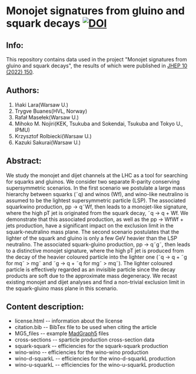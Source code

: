 # Monojet signatures from gluino and squark decays [![DOI](https://zenodo.org/badge/645595331.svg)](https://zenodo.org/badge/latestdoi/645595331)


## Info:
This repository contains data used in the project "Monojet signatures from gluino and squark decays", the results of which were published in [JHEP 10 (2022) 150](https://inspirehep.net/files/4d0485ae407de471528f3e0ec838bfc9).

## Authors: 
1. Iñaki Lara(Warsaw U.)
2. Trygve Buanes(HVL, Norway)
3. Rafał Masełek(Warsaw U.)
4. Mihoko M. Nojiri(KEK, Tsukuba and Sokendai, Tsukuba and Tokyo U., IPMU)
5. Krzysztof Rolbiecki(Warsaw U.)
6. Kazuki Sakurai(Warsaw U.)

## Abstract:
We study the monojet and dijet channels at the LHC as a tool for searching for squarks and
gluinos. We consider two separate R-parity conserving supersymmetric scenarios. In the first
scenario we postulate a large mass hierarchy between squarks (˜q) and winos (Wf), and wino-like
neutralino is assumed to be the lightest supersymmetric particle (LSP). The associated squarkwino production, pp → q˜Wf, then leads to a monojet-like signature, where the high pT jet is
originated from the squark decay, ˜q → q + Wf. We demonstrate that this associated production,
as well as the pp → WfWf + jets production, have a significant impact on the exclusion limit in
the squark-neutralino mass plane. The second scenario postulates that the lighter of the squark
and gluino is only a few GeV heavier than the LSP neutralino. The associated squark-gluino
production, pp → q˜g˜, then leads to a distinctive monojet signature, where the high pT jet is
produced from the decay of the heavier coloured particle into the lighter one (˜q → q + ˜g for
mq˜ > mg˜ and ˜g → q + ˜q for mg˜ > mq˜). The lighter coloured particle is effectively regarded as
an invisible particle since the decay products are soft due to the approximate mass degeneracy.
We recast existing monojet and dijet analyses and find a non-trivial exclusion limit in the
squark-gluino mass plane in this scenario.

## Content description:
- license.html -- information about the license
- citation.bib -- BibTex file to be used when citing the article
- MG5_files -- example [MadGraph5](http://madgraph.phys.ucl.ac.be/) files
- cross-sections -- sparticle production cross-section data
- squark-squark -- efficiencies for the squark-squark production
- wino-wino -- efficiencies for the wino-wino production
- wino-d-squarkL -- efficiencies for the wino-d-squarkL production
- wino-u-squarkL -- efficiencies for the wino-u-squarkL production
